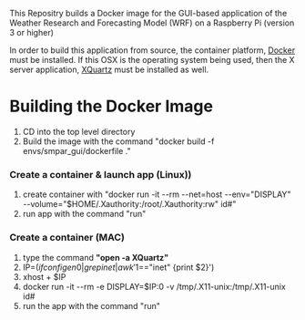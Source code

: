 This Repositry builds a Docker image for the GUI-based application of the Weather Research and Forecasting Model (WRF)
on a Raspberry Pi (version 3 or higher)


In order to build this application from source, the container platform, [Docker](https://www.docker.com "Docker.com")
must be installed. If this OSX is the operating system being used, then the X server application, [XQuartz](https://www.xquartz.org/ "Xquartz")
must be installed as well.


# Building the Docker Image
1. CD into the top level directory
2. Build the image with the command "docker build -f envs/smpar_gui/dockerfile ."


### Create a container & launch app (Linux))
1. create container with "docker run -it --rm --net=host --env="DISPLAY" --volume="$HOME/.Xauthority:/root/.Xauthority:rw" id#"
2. run app with the command "run"



### Create a container (MAC)
1. type the command **"open -a XQuartz"**
2. IP=$(ifconfig en0 | grep inet | awk '$1=="inet" {print $2}')
3. xhost + $IP
4. docker run -it --rm -e DISPLAY=$IP:0 -v /tmp/.X11-unix:/tmp/.X11-unix id#
5. run the app with the command "run"

